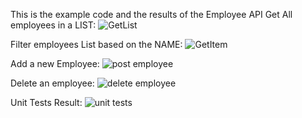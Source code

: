This is the example code and the results of the Employee API
Get All employees in a LIST:
![GetList](https://github.com/marielcaro/EmployeeAPITest/assets/31513192/157de415-68ad-490b-848c-905b1238a40a)

Filter employees List based on the NAME:
![GetItem](https://github.com/marielcaro/EmployeeAPITest/assets/31513192/bef545a6-789d-485b-987a-929f36b16ea9)

Add a new Employee:
![post employee](https://github.com/marielcaro/EmployeeAPITest/assets/31513192/6cd630e6-7879-44f4-afd1-558d556713ae)

Delete an employee:
![delete employee](https://github.com/marielcaro/EmployeeAPITest/assets/31513192/7145c6d9-d78b-4ff1-bed1-df7a4809c107)

Unit Tests Result:
![unit tests](https://github.com/marielcaro/EmployeeAPITest/assets/31513192/58317b13-a937-4f69-b1b6-7c54a48f8e3f)
